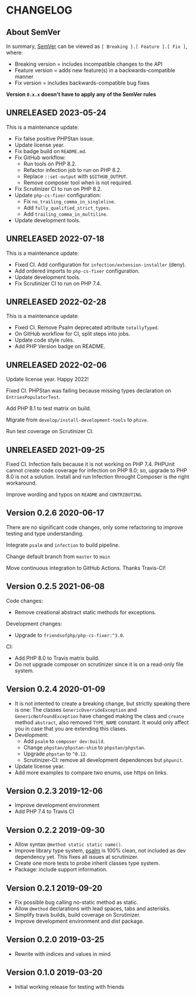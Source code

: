 # CHANGELOG

## About SemVer

In summary, [SemVer](https://semver.org/) can be viewed as `[ Breaking ].[ Feature ].[ Fix ]`, where:

- Breaking version = includes incompatible changes to the API
- Feature version = adds new feature(s) in a backwards-compatible manner
- Fix version = includes backwards-compatible bug fixes

**Version `0.x.x` doesn't have to apply any of the SemVer rules**

## UNRELEASED 2023-05-24

This is a maintenance update:

- Fix false positive PHPStan issue.
- Update license year.
- Fix badge build on `README.md`.
- Fix GitHub workflow:
  - Run tools on PHP 8.2.
  - Refactor infection job to run on PHP 8.2.
  - Replace `::set-output` with `$GITHUB_OUTPUT`.
  - Remove composer tool when is not required.
- Fix Scrutinizer CI to run on PHP 8.2.
- Update `php-cs-fixer` configuration:
  - Fix `no_trailing_comma_in_singleline`.
  - Add `fully_qualified_strict_types`.
  - Add `trailing_comma_in_multiline`. 
- Update development tools.

## UNRELEASED 2022-07-18

This is a maintenance update:

- Fixed CI. Add configuration for `infection/extension-installer` (deny).
- Add ordered imports to `php-cs-fixer` configuration.
- Update development tools.
- Fix Scrutinizer CI to run on PHP 7.4.

## UNRELEASED 2022-02-28

This is a maintenance update:

- Fixed CI. Remove Psalm deprecated attribute `totallyTyped`.
- On GitHub workflow for CI, split steps into jobs.
- Update code style rules.
- Add PHP Version badge on README.

## UNRELEASED 2022-02-06

Update license year. Happy 2022!

Fixed CI. PHPStan was failing because missing types declaration on `EntriesPopulatorTest`.

Add PHP 8.1 to test matrix on build.

Migrate from `develop/install-development-tools` to `phive`.

Run test coverage on Scrutinizer CI.

## UNRELEASED 2021-09-25

Fixed CI. Infection fails because it is not working on PHP 7.4.
PHPUnit cannot create code coverage for infection on PHP 8.0; so, upgrade to PHP 8.0 is not a solution.
Install and run Infection throught Composer is the right workaround.

Improve wording and typos on `README` and `CONTRIBUTING`.

## Version 0.2.6 2020-06-17

There are no significant code changes, only some refactoring to improve testing and type understanding.

Integrate `psalm` and `infection` to build pipeline.

Change default branch from `master` to `main`

Move continuous integration to GitHub Actions. Thanks Travis-CI!

## Version 0.2.5 2021-06-08

Code changes:

- Remove creational abstract static methods for exceptions.

Development changes:

- Upgrade to `friendsofphp/php-cs-fixer:^3.0`.

CI:

- Add PHP 8.0 to Travis matrix build.
- Do not upgrade composer on scrutinizer since it is on a read-only file system.

## Version 0.2.4 2020-01-09

- It is not intented to create a breaking change, but strictly speaking there is one:
  The classes `GenericOverrideException` and `GenericNotFoundException` have changed making the class and `create` method
  `abstract`, also removed `TYPE_NAME` constant. It would only affect you in case that you are extending this clases.  
- Development:
    - Add `psalm` to `composer dev:build`.
    - Change `phpstan/phpstan-shim` to `phpstan/phpstan`.
    - Upgrade `phpstan` to `^0.12`.
    - Scrutinizer-CI: remove all development dependences but `phpunit`. 
- Update license year.
- Add more examples to compare two enums, use https on links.

## Version 0.2.3 2019-12-06

- Improve development environment
- Add PHP 7.4 to Travis CI

## Version 0.2.2 2019-09-30

- Allow syntax `@method static static name()`.
- Improve library type system, [psalm](https://github.com/vimeo/psalm) is 100% clean,
  not included as dev dependency yet. This fixes all issues at scrutinizer.
- Create one more tests to probe inherit classes type system.
- Package: include support information.

## Version 0.2.1 2019-09-20

- Fix possible bug calling no-static method as static.
- Allow `@method` declarations with lead spaces, tabs and asterisks.
- Simplify travis builds, build coverage on Scrutinizer.
- Improve development environment and dist package.

## Version 0.2.0 2019-03-25

- Rewrite with indices and values in mind

## Version 0.1.0 2019-03-20

- Initial working release for testing with friends
